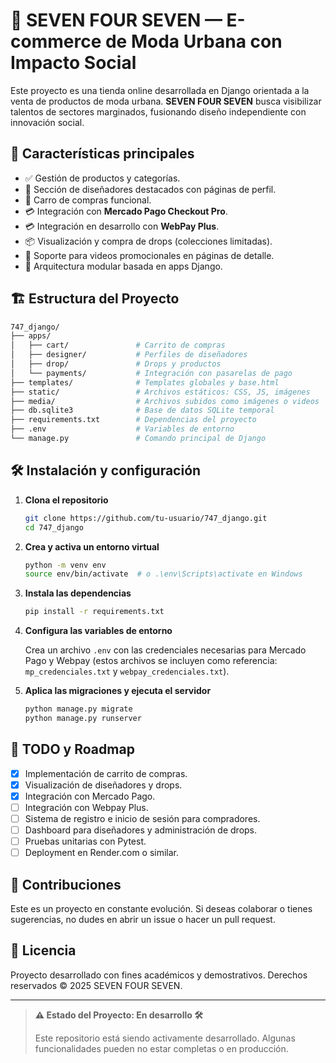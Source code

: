 
# 🧢 SEVEN FOUR SEVEN — E-commerce de Moda Urbana con Impacto Social

Este proyecto es una tienda online desarrollada en Django orientada a la venta de productos de moda urbana. **SEVEN FOUR SEVEN** busca visibilizar talentos de sectores marginados, fusionando diseño independiente con innovación social.

## 🚀 Características principales

- ✅ Gestión de productos y categorías.
- 🎨 Sección de diseñadores destacados con páginas de perfil.
- 🛒 Carro de compras funcional.
- 💳 Integración con **Mercado Pago Checkout Pro**.
- 💳 Integración en desarrollo con **WebPay Plus**.
- 📦 Visualización y compra de drops (colecciones limitadas).
- 🎥 Soporte para videos promocionales en páginas de detalle.
- 🧩 Arquitectura modular basada en apps Django.

## 🏗️ Estructura del Proyecto

```bash
747_django/
├── apps/
│   ├── cart/               # Carrito de compras
│   ├── designer/           # Perfiles de diseñadores
│   ├── drop/               # Drops y productos
│   └── payments/           # Integración con pasarelas de pago
├── templates/              # Templates globales y base.html
├── static/                 # Archivos estáticos: CSS, JS, imágenes
├── media/                  # Archivos subidos como imágenes o videos
├── db.sqlite3              # Base de datos SQLite temporal
├── requirements.txt        # Dependencias del proyecto
├── .env                    # Variables de entorno
└── manage.py               # Comando principal de Django
```

## 🛠️ Instalación y configuración

1. **Clona el repositorio**
   ```bash
   git clone https://github.com/tu-usuario/747_django.git
   cd 747_django
   ```

2. **Crea y activa un entorno virtual**
   ```bash
   python -m venv env
   source env/bin/activate  # o .\env\Scripts\activate en Windows
   ```

3. **Instala las dependencias**
   ```bash
   pip install -r requirements.txt
   ```

4. **Configura las variables de entorno**

   Crea un archivo `.env` con las credenciales necesarias para Mercado Pago y Webpay (estos archivos se incluyen como referencia: `mp_credenciales.txt` y `webpay_credenciales.txt`).

5. **Aplica las migraciones y ejecuta el servidor**
   ```bash
   python manage.py migrate
   python manage.py runserver
   ```

## 📌 TODO y Roadmap

- [x] Implementación de carrito de compras.
- [x] Visualización de diseñadores y drops.
- [x] Integración con Mercado Pago.
- [ ] Integración con Webpay Plus.
- [ ] Sistema de registro e inicio de sesión para compradores.
- [ ] Dashboard para diseñadores y administración de drops.
- [ ] Pruebas unitarias con Pytest.
- [ ] Deployment en Render.com o similar.

## 🤝 Contribuciones

Este es un proyecto en constante evolución. Si deseas colaborar o tienes sugerencias, no dudes en abrir un issue o hacer un pull request.

## 📄 Licencia

Proyecto desarrollado con fines académicos y demostrativos. Derechos reservados © 2025 SEVEN FOUR SEVEN.

---

> **⚠️ Estado del Proyecto: En desarrollo 🛠️**
>
> Este repositorio está siendo activamente desarrollado. Algunas funcionalidades pueden no estar completas o en producción.
